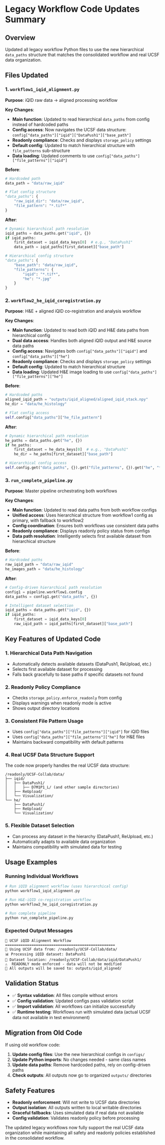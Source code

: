 # Legacy Workflow Code Updates Summary

## Overview
Updated all legacy workflow Python files to use the new hierarchical `data_paths` structure that matches the consolidated workflow and real UCSF data organization.

## Files Updated

### 1. `workflow1_iqid_alignment.py`
**Purpose**: iQID raw data → aligned processing workflow

**Key Changes**:
- **Main function**: Updated to read hierarchical `data_paths` from config instead of hardcoded paths
- **Config access**: Now navigates the UCSF data structure: `config["data_paths"]["iqid"]["DataPush1"]["base_path"]`
- **Readonly compliance**: Checks and displays `storage_policy` settings
- **Default config**: Updated to match hierarchical structure with `file_patterns` sub-structure
- **Data loading**: Updated comments to use `config["data_paths"]["file_patterns"]["iqid"]`

**Before**:
```python
# Hardcoded path
data_path = "data/raw_iqid"

# Flat config structure
"data_paths": {
    "raw_iqid_dir": "data/raw_iqid",
    "file_pattern": "*.tif*"
}
```

**After**:
```python
# Dynamic hierarchical path resolution
iqid_paths = data_paths.get("iqid", {})
if iqid_paths:
    first_dataset = iqid_data_keys[0]  # e.g., "DataPush1"
    data_path = iqid_paths[first_dataset]["base_path"]

# Hierarchical config structure
"data_paths": {
    "base_path": "data/raw_iqid",
    "file_patterns": {
        "iqid": "*.tif*",
        "he": "*.jpg"
    }
}
```

### 2. `workflow2_he_iqid_coregistration.py`
**Purpose**: H&E + aligned iQID co-registration and analysis workflow

**Key Changes**:
- **Main function**: Updated to read both iQID and H&E data paths from hierarchical config
- **Dual data access**: Handles both aligned iQID output and H&E source data paths
- **Config access**: Navigates both `config["data_paths"]["iqid"]` and `config["data_paths"]["he"]`
- **Readonly compliance**: Checks and displays `storage_policy` settings
- **Default config**: Updated to match hierarchical structure
- **Data loading**: Updated H&E image loading to use `config["data_paths"]["file_patterns"]["he"]`

**Before**:
```python
# Hardcoded paths
aligned_iqid_path = "outputs/iqid_aligned/aligned_iqid_stack.npy"
he_dir = "data/he_histology"

# Flat config access
self.config["data_paths"]["he_file_pattern"]
```

**After**:
```python
# Dynamic hierarchical path resolution
he_paths = data_paths.get("he", {})
if he_paths:
    first_dataset = he_data_keys[0]  # e.g., "DataPush1"
    he_dir = he_paths[first_dataset]["base_path"]

# Hierarchical config access
self.config.get("data_paths", {}).get("file_patterns", {}).get("he", "*.jpg")
```

### 3. `run_complete_pipeline.py`
**Purpose**: Master pipeline orchestrating both workflows

**Key Changes**:
- **Main function**: Updated to read data paths from both workflow configs
- **Unified access**: Uses hierarchical structure from workflow1 config as primary, with fallback to workflow2
- **Config coordination**: Ensures both workflows use consistent data paths
- **Readonly compliance**: Displays readonly policy status from configs
- **Data path resolution**: Intelligently selects first available dataset from hierarchical structure

**Before**:
```python
# Hardcoded paths
raw_iqid_path = "data/raw_iqid"
he_images_path = "data/he_histology"
```

**After**:
```python
# Config-driven hierarchical path resolution
config1 = pipeline.workflow1.config
data_paths = config1.get("data_paths", {})

# Intelligent dataset selection
iqid_paths = data_paths.get("iqid", {})
if iqid_paths:
    first_dataset = iqid_data_keys[0]
    raw_iqid_path = iqid_paths[first_dataset]["base_path"]
```

## Key Features of Updated Code

### 1. **Hierarchical Data Path Navigation**
- Automatically detects available datasets (DataPush1, ReUpload, etc.)
- Selects first available dataset for processing
- Falls back gracefully to base paths if specific datasets not found

### 2. **Readonly Policy Compliance**
- Checks `storage_policy.enforce_readonly` from config
- Displays warnings when readonly mode is active
- Shows output directory locations

### 3. **Consistent File Pattern Usage**
- Uses `config["data_paths"]["file_patterns"]["iqid"]` for iQID files
- Uses `config["data_paths"]["file_patterns"]["he"]` for H&E files
- Maintains backward compatibility with default patterns

### 4. **Real UCSF Data Structure Support**
The code now properly handles the real UCSF data structure:
```
/readonly/UCSF-Collab/data/
├── iqid/
│   ├── DataPush1/
│   │   ├── D7M1P1_L/ (and other sample directories)
│   ├── ReUpload/ 
│   └── Visualization/
└── he/
    ├── DataPush1/
    ├── ReUpload/
    └── Visualization/
```

### 5. **Flexible Dataset Selection**
- Can process any dataset in the hierarchy (DataPush1, ReUpload, etc.)
- Automatically adapts to available data organization
- Maintains compatibility with simulated data for testing

## Usage Examples

### Running Individual Workflows
```bash
# Run iQID alignment workflow (uses hierarchical config)
python workflow1_iqid_alignment.py

# Run H&E-iQID co-registration workflow
python workflow2_he_iqid_coregistration.py

# Run complete pipeline
python run_complete_pipeline.py
```

### Expected Output Messages
```
🔬 UCSF iQID Alignment Workflow
==================================================
📂 Using UCSF data from: /readonly/UCSF-Collab/data/
📊 Processing iQID dataset: DataPush1
📍 Dataset location: /readonly/UCSF-Collab/data/iqid/DataPush1/
⚠️  READONLY mode enforced - data will not be modified
📁 All outputs will be saved to: outputs/iqid_aligned/
```

## Validation Status
- ✅ **Syntax validation**: All files compile without errors
- ✅ **Config validation**: Updated configs pass validation script  
- ✅ **Import validation**: All workflows can initialize successfully
- ✅ **Runtime testing**: Workflows run with simulated data (actual UCSF data not available in test environment)

## Migration from Old Code
If using old workflow code:

1. **Update config files**: Use the new hierarchical configs in `configs/`
2. **Update Python imports**: No changes needed - same class names
3. **Update data paths**: Remove hardcoded paths, rely on config-driven paths
4. **Check outputs**: All outputs now go to organized `outputs/` directories

## Safety Features
- **Readonly enforcement**: Will not write to UCSF data directories
- **Output isolation**: All outputs written to local writable directories
- **Graceful fallbacks**: Uses simulated data if real data not available
- **Config validation**: Validates readonly policy before processing

The updated legacy workflows now fully support the real UCSF data organization while maintaining all safety and readonly policies established in the consolidated workflow.
